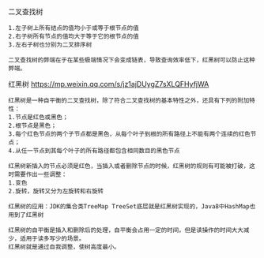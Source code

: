 二叉查找树

    1.左子树上所有结点的值均小于或等于根节点的值
    2.右子树所有节点的值均大于等于它的根节点的值
    3.左右子树也分别为二叉排序树

    二叉查找树的弊端在于在某些极端情况下会变成链表，导致查询效率低下，红黑树可以防止这种弊端。

 红黑树
    https://mp.weixin.qq.com/s/jz1ajDUygZ7sXLQFHyfjWA

    红黑树是一种自平衡的二叉查找树，除了符合二叉查找树的基本特性之外，还具有下列的附加特性：
    1.节点是红色或黑色；
    2.根节点是黑色；
    3.每个红色节点的两个子节点都是黑色，从每个叶子到根的所有路径上不能有两个连续的红色节点；
    4.从任一节点到其每个叶子的所有路径都包含相同数目的黑色节点

    红黑树新插入的节点必须是红色，当插入或者删除节点的时候，红黑树的规则有可能被打破，这时需要作出一些调整：
    1.变色
    2.旋转，旋转又分为左旋转和右旋转

    红黑树的应用：JDK的集合类TreeMap TreeSet底层就是红黑树实现的，Java8中HashMap也用到了红黑树

    红黑树的自平衡是插入和删除后的处理，自平衡会占用一定的时间，但是读操作的时间大大减少，适用于读多写少的场景。
    红黑树就是通过自我调整，使树高度最小。